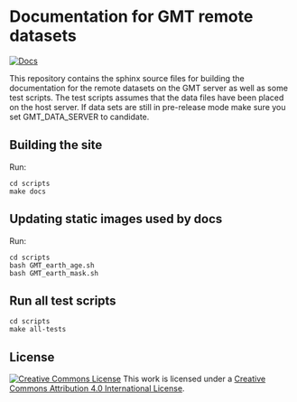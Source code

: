 # Documentation for GMT remote datasets

[![Docs](https://github.com/GenericMappingTools/remote-datasets/actions/workflows/docs.yml/badge.svg)](https://github.com/GenericMappingTools/remote-datasets/actions/workflows/docs.yml)

This repository contains the sphinx source files for building the documentation
for the remote datasets on the GMT server as well as some test scripts. The test
scripts assumes that the data files have been placed on the host server.  If data
sets are still in pre-release mode make sure you set GMT_DATA_SERVER to candidate.

## Building the site

Run:

    cd scripts
    make docs

## Updating static images used by docs

Run:

    cd scripts
    bash GMT_earth_age.sh
    bash GMT_earth_mask.sh

## Run all test scripts

    cd scripts
    make all-tests

## License

[![Creative Commons License](https://i.creativecommons.org/l/by/4.0/88x31.png)](http://creativecommons.org/licenses/by/4.0/)
This work is licensed under a
[Creative Commons Attribution 4.0 International License](http://creativecommons.org/licenses/by/4.0/).
